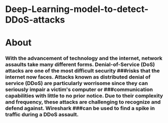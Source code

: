 # Deep-Learning-model-to-detect-DDoS-attacks

# About
### With the advancement of technology and the internet, network assaults take many different forms. Denial-of-Service (DoS) attacks are one of the most difficult security ###risks that the internet now faces. Attacks known as distributed denial of service (DDoS) are particularly worrisome since they can seriously impair a victim's computer or ###communication capabilities with little to no prior notice. Due to their complexity and frequency, these attacks are challenging to recognize and defend against. Wireshark ###can be used to find a spike in traffic during a DDoS assault.

